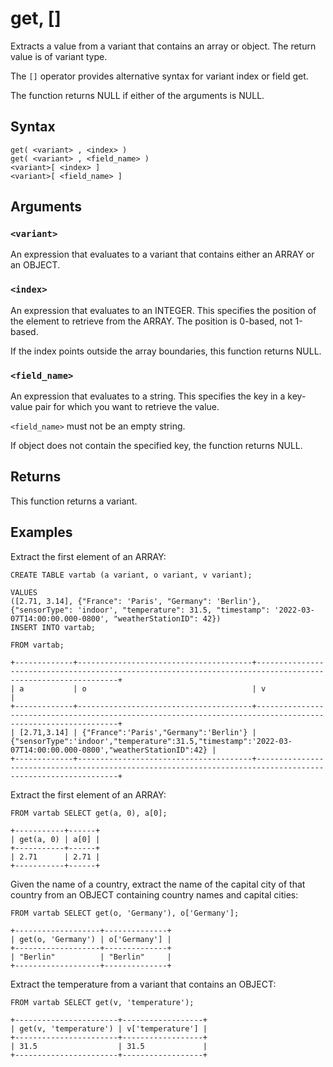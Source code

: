 # get, []

Extracts a value from a variant that contains an array or object. The return value is of variant type.

The `[]` operator provides alternative syntax for variant index or field get.

The function returns NULL if either of the arguments is NULL.

## Syntax

```scopeql
get( <variant> , <index> )
get( <variant> , <field_name> )
<variant>[ <index> ]
<variant>[ <field_name> ]
```

## Arguments

### `<variant>`

An expression that evaluates to a variant that contains either an ARRAY or an OBJECT.

### `<index>`

An expression that evaluates to an INTEGER. This specifies the position of the element to retrieve from the ARRAY. The position is 0-based, not 1-based.

If the index points outside the array boundaries, this function returns NULL.

### `<field_name>`

An expression that evaluates to a string. This specifies the key in a key-value pair for which you want to retrieve the value.

`<field_name>` must not be an empty string.

If object does not contain the specified key, the function returns NULL.

## Returns

This function returns a variant.

## Examples

Extract the first element of an ARRAY:

```scopeql
CREATE TABLE vartab (a variant, o variant, v variant);

VALUES
([2.71, 3.14], {"France": 'Paris', "Germany": 'Berlin'}, {"sensorType": 'indoor', "temperature": 31.5, "timestamp": '2022-03-07T14:00:00.000-0800', "weatherStationID": 42})
INSERT INTO vartab;
```

```scopedb
FROM vartab;
```

```
+-------------+---------------------------------------+-------------------------------------------------------------------------------------------------------------+
| a           | o                                     | v                                                                                                           |
+-------------+---------------------------------------+-------------------------------------------------------------------------------------------------------------+
| [2.71,3.14] | {"France":'Paris',"Germany":'Berlin'} | {"sensorType":'indoor',"temperature":31.5,"timestamp":'2022-03-07T14:00:00.000-0800',"weatherStationID":42} |
+-------------+---------------------------------------+-------------------------------------------------------------------------------------------------------------+
```

Extract the first element of an ARRAY:

```scopedb
FROM vartab SELECT get(a, 0), a[0];
```

```
+-----------+------+
| get(a, 0) | a[0] |
+-----------+------+
| 2.71      | 2.71 |
+-----------+------+
```

Given the name of a country, extract the name of the capital city of that country from an OBJECT containing country names and capital cities:

```scopedb
FROM vartab SELECT get(o, 'Germany'), o['Germany'];
```

```
+-------------------+--------------+
| get(o, 'Germany') | o['Germany'] |
+-------------------+--------------+
| "Berlin"          | "Berlin"     |
+-------------------+--------------+
```

Extract the temperature from a variant that contains an OBJECT:

```scopedb
FROM vartab SELECT get(v, 'temperature');
```

```
+-----------------------+------------------+
| get(v, 'temperature') | v['temperature'] |
+-----------------------+------------------+
| 31.5                  | 31.5             |
+-----------------------+------------------+
```
